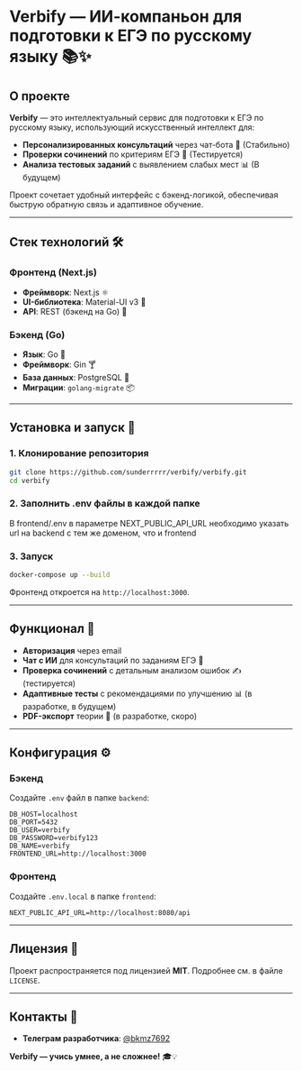 # **Verbify — ИИ-компаньон для подготовки к ЕГЭ по русскому языку** 📚✨

## **О проекте**
**Verbify** — это интеллектуальный сервис для подготовки к ЕГЭ по русскому языку, использующий искусственный интеллект для:
- **Персонализированных консультаций** через чат-бота 💬 (Стабильно)
- **Проверки сочинений** по критериям ЕГЭ 📝 (Тестируется)
- **Анализа тестовых заданий** с выявлением слабых мест 📊 (В будущем)


Проект сочетает удобный интерфейс с бэкенд-логикой, обеспечивая быструю обратную связь и адаптивное обучение.

---

## **Стек технологий** 🛠️
### **Фронтенд (Next.js)**
- **Фреймворк**: Next.js ⚛️
- **UI-библиотека**: Material-UI v3 🎨
- **API**: REST (бэкенд на Go) 🔌

### **Бэкенд (Go)**
- **Язык**: Go 🐹
- **Фреймворк**: Gin 🍸
- **База данных**: PostgreSQL 🐘
- **Миграции**: `golang-migrate` 📦

---

## **Установка и запуск** 🚀

### **1. Клонирование репозитория**
```bash
git clone https://github.com/sunderrrrr/verbify/verbify.git
cd verbify
```
### **2. Заполнить .env файлы в каждой папке**

В frontend/.env в параметре NEXT_PUBLIC_API_URL необходимо указать url на backend с тем же доменом, что и frontend

### **3. Запуск**
```bash
docker-compose up --build
```
Фронтенд откроется на `http://localhost:3000`.

---

## **Функционал** 📌
- **Авторизация** через email
- **Чат с ИИ** для консультаций по заданиям ЕГЭ 💬
- **Проверка сочинений** с детальным анализом ошибок ✍️ (тестируется)
- **Адаптивные тесты** с рекомендациями по улучшению 📊 (в разработке, в будущем)
- **PDF-экспорт** теории 📄 (в разработке, скоро)

---

## **Конфигурация** ⚙️
### **Бэкенд**
Создайте `.env` файл в папке `backend`:
```env
DB_HOST=localhost
DB_PORT=5432
DB_USER=verbify
DB_PASSWORD=verbify123
DB_NAME=verbify
FRONTEND_URL=http://localhost:3000
```

### **Фронтенд**
Создайте `.env.local` в папке `frontend`:
```env
NEXT_PUBLIC_API_URL=http://localhost:8080/api
```

---

## **Лицензия** 📜
Проект распространяется под лицензией **MIT**. Подробнее см. в файле `LICENSE`.

---

## **Контакты** 📩
- **Телеграм разработчика**: [@bkmz7692](https://t.me/bkmz7692)

**Verbify — учись умнее, а не сложнее!** 🎓💡
